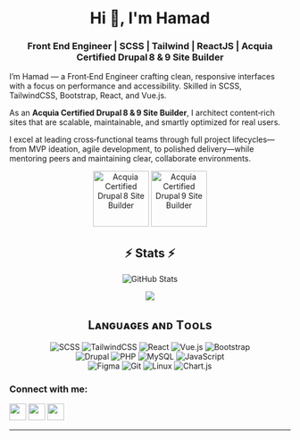 <h1 align="center">Hi 👋, I'm Hamad</h1>
<h3 align="center">Front End Engineer | SCSS | Tailwind | ReactJS | Acquia Certified Drupal 8 & 9 Site Builder</h3>

<p align="left">
  I’m Hamad — a Front‑End Engineer crafting clean, responsive interfaces with a focus on performance and accessibility. Skilled in SCSS, TailwindCSS, Bootstrap, React, and Vue.js.
</p>

<p align="left">
  As an <strong>Acquia Certified Drupal 8 & 9 Site Builder</strong>, I architect content‑rich sites that are scalable, maintainable, and smartly optimized for real users.
</p>

<p align="left">
  I excel at leading cross‑functional teams through full project lifecycles—from MVP ideation, agile development, to polished delivery—while mentoring peers and maintaining clear, collaborate environments.
</p>

<p align="center">
  <img src="[https://dev.acquia.com/sites/default/files/images/Acquia%20Certification%20Badge_Drupal%208%20Site%20Builder.svg](https://camo.githubusercontent.com/7fa778e037922460cbae247c908ea1a3d06dced9ad736b4cbeb2bd118c4bf39f/68747470733a2f2f6465762e6163717569612e636f6d2f73697465732f64656661756c742f66696c65732f323032342d30352f41637175696125323043657274696669636174696f6e25323042616467655f44727570616c253230536974652532304275696c6465725f44727570616c253230392e737667)" height="100" alt="Acquia Certified Drupal 8 Site Builder" />
  <img src="[https://prometsource.com/wp-content/uploads/2023/01/acquia-certified-site-builder-drupal-9.png](https://dev.acquia.com/sites/default/files/images/Acquia%252520Certification%252520Badge_Drupal%252520Site%252520Builder_Drupal%2525209_0_5.svg)" height="100" alt="Acquia Certified Drupal 9 Site Builder" />
</p>

<h2 align="center">⚡ Stats ⚡</h2>
<p align="center">
  <img src="https://github-readme-stats.vercel.app/api?username=imhamad&show_icons=true&theme=react&hide_border=true" alt="GitHub Stats" />
</p>
<p align="center">
  <img src="https://github-profile-trophy.vercel.app/?username=imhamad" />
</p>


<h2 align="center">Lᴀɴɢᴜᴀɢᴇs ᴀɴᴅ Tᴏᴏʟs</h2>
<p align="center">
  <img src="https://img.shields.io/badge/SCSS-CC6699?style=for-the-badge&logo=sass&logoColor=white" alt="SCSS">
  <img src="https://img.shields.io/badge/TailwindCSS-38B2AC?style=for-the-badge&logo=tailwind-css&logoColor=white" alt="TailwindCSS">
  <img src="https://img.shields.io/badge/React-20232A?style=for-the-badge&logo=react&logoColor=61DAFB" alt="React">
  <img src="https://img.shields.io/badge/Vue.js-4FC08D?style=for-the-badge&logo=vue.js&logoColor=white" alt="Vue.js">
  <img src="https://img.shields.io/badge/Bootstrap-563D7C?style=for-the-badge&logo=bootstrap&logoColor=white" alt="Bootstrap">
  <br/>
  <img src="https://img.shields.io/badge/Drupal-0678BE?style=for-the-badge&logo=drupal&logoColor=white" alt="Drupal">
  <img src="https://img.shields.io/badge/PHP-777BB4?style=for-the-badge&logo=php&logoColor=white" alt="PHP">
  <img src="https://img.shields.io/badge/MySQL-005C84?style=for-the-badge&logo=mysql&logoColor=white" alt="MySQL">
  <img src="https://img.shields.io/badge/JavaScript-F7DF1E?style=for-the-badge&logo=javascript&logoColor=black" alt="JavaScript">
  <br/>
  <img src="https://img.shields.io/badge/Figma-F24E1E?style=for-the-badge&logo=figma&logoColor=white" alt="Figma">
  <img src="https://img.shields.io/badge/Git-F05032?style=for-the-badge&logo=git&logoColor=white" alt="Git">
  <img src="https://img.shields.io/badge/Linux-FCC624?style=for-the-badge&logo=linux&logoColor=black" alt="Linux">
  <img src="https://img.shields.io/badge/Chart.js-FF6384?style=for-the-badge&logo=chartdotjs&logoColor=white" alt="Chart.js">
</p>

<h3 align="left">Connect with me:</h3>
<p align="left">
  <a href="https://linkedin.com/in/imhamad" target="_blank"><img src="https://img.shields.io/badge/LinkedIn-%230077B5?style=for-the-badge&logo=linkedin&logoColor=white" height="30"/></a>
  <a href="mailto:hamad@netchainmedia.com" target="_blank"><img src="https://img.shields.io/badge/Gmail-D14836?style=for-the-badge&logo=gmail&logoColor=white" height="30"/></a>
  <a href="https://twitter.com/imhamad__" target="_blank"><img src="https://img.shields.io/badge/Twitter-1DA1F2?style=for-the-badge&logo=twitter&logoColor=white" height="30"/></a>
</p>

---
